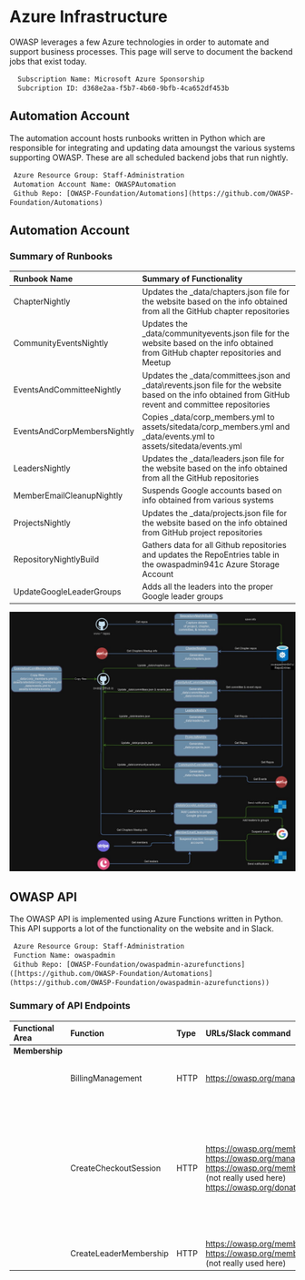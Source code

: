 # Azure Infrastructure
OWASP leverages a few Azure technologies in order to automate and support business processes.  This page will serve to document the backend jobs that exist today.

```{admonition} Azure Subscription Details
  Subscription Name: Microsoft Azure Sponsorship
  Subcription ID: d368e2aa-f5b7-4b60-9bfb-4ca652df453b
```
## Automation Account

The automation account hosts runbooks written in Python which are responsible for integrating and updating data amoungst the various systems supporting OWASP. These are all scheduled backend jobs that run nightly.

```{admonition} Automation Account & Runbook Details
 Azure Resource Group: Staff-Administration
 Automation Account Name: OWASPAutomation
 Github Repo: [OWASP-Foundation/Automations](https://github.com/OWASP-Foundation/Automations)
```
## Automation Account

### Summary of Runbooks
| Runbook Name | Summary of Functionality |
|:---|:---|
| ChapterNightly |Updates the _data/chapters.json file for the website based on the info obtained from all the GitHub chapter repositories|
| CommunityEventsNightly |Updates the _data/communityevents.json file for the website based on the info obtained from GitHub chapter repositories and Meetup|
| EventsAndCommitteeNightly |Updates the _data/committees.json and _data\revents.json file for the website based on the info obtained from GitHub revent and committee repositories|
| EventsAndCorpMembersNightly |Copies _data/corp_members.yml to assets/sitedata/corp_members.yml and _data/events.yml to assets/sitedata/events.yml|
| LeadersNightly |Updates the _data/leaders.json file for the website based on the info obtained from all the GitHub repositories|
| MemberEmailCleanupNightly |Suspends Google accounts based on info obtained from various systems|
| ProjectsNightly |Updates the _data/projects.json file for the website based on the info obtained from GitHub project repositories|
| RepositoryNightlyBuild |Gathers data for all Github repositories and updates the RepoEntries table in the owaspadmin941c Azure Storage Account  |
| UpdateGoogleLeaderGroups |Adds all the leaders into the proper Google leader groups|

![dataflow](owasp-runbooks-data-flow.jpg)

## OWASP API

The OWASP API is implemented using Azure Functions written in Python.  This API supports a lot of the functionality on the website and in Slack.

```{admonition} Azure Function Details
 Azure Resource Group: Staff-Administration
 Function Name: owaspadmin
 Github Repo: [OWASP-Foundation/owaspadmin-azurefunctions]([https://github.com/OWASP-Foundation/Automations](https://github.com/OWASP-Foundation/owaspadmin-azurefunctions))
```


### Summary of API Endpoints
| Functional Area | Function | Type | URLs/Slack command | Notes |
|:---|:---|:---|:---|:---|
| **Membership** |||||
|| BillingManagement | HTTP | https://owasp.org/manage-membership/ | Returns basic info indicating that an email with link will be sent to the email address on file |
|| CreateCheckoutSession | HTTP | https://owasp.org/membership/ https://owasp.org/manage-membership/ https://owasp.org/membership/force_majeure/ (not really used here) <br>https://owasp.org/donate/ | Handles membership -> Stripe -> Back to Azure function StripeWebhookProcessor <br><br>Shows member information for managing subs and provisioning email (etc) <br><br>Handles donations -> Stripe -> Back to Azure function StripeWebhookProcessor |
|| CreateLeaderMembership | HTTP | https://owasp.org/membership/ https://owasp.org/membership/force_majeure/ (not really used here) | Handles creating the free leader memberships |
